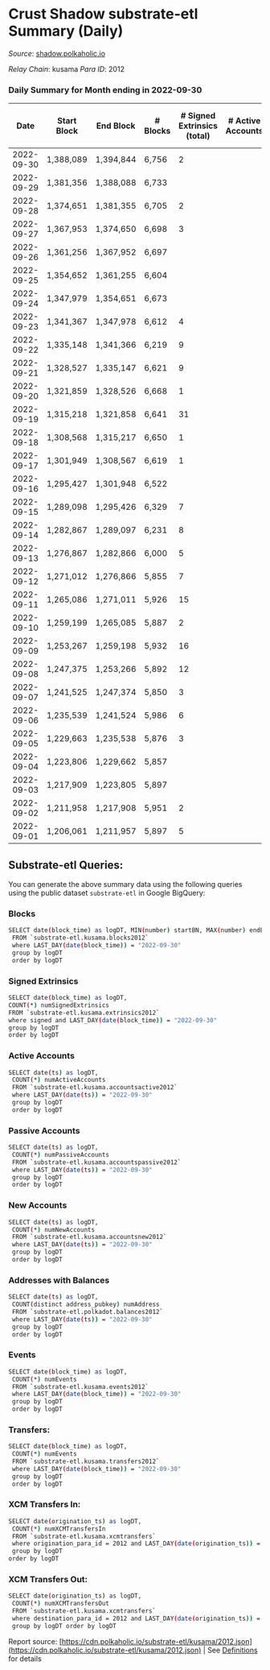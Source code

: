 # Crust Shadow substrate-etl Summary (Daily)

_Source_: [shadow.polkaholic.io](https://shadow.polkaholic.io)

*Relay Chain*: kusama
*Para ID*: 2012



### Daily Summary for Month ending in 2022-09-30


| Date | Start Block | End Block | # Blocks | # Signed Extrinsics (total) | # Active Accounts | # Passive | # New | # Addresses with Balances | # Events | # Transfers | # XCM Transfers In | # XCM Transfers Out | Issues | 
| ---- | ----------- | --------- | -------- | --------------------------- | ----------------- | --------- | ----- | ------------------------- | -------- | ----------- | ------------------ | ------------------- | ------ |
| 2022-09-30 | 1,388,089 | 1,394,844 | 6,756 | 2 |  |  |  | 1,487 | 13,526 |   |   |   |  |
| 2022-09-29 | 1,381,356 | 1,388,088 | 6,733 |  |  |  |  |  | 13,475 |   | 2 ($1.64) |   |  |
| 2022-09-28 | 1,374,651 | 1,381,355 | 6,705 | 2 |  |  |  |  | 13,424 |   |   |   |  |
| 2022-09-27 | 1,367,953 | 1,374,650 | 6,698 | 3 |  |  |  |  | 13,422 | 3 ($1,107.50) | 1 ($407.92) |   |  |
| 2022-09-26 | 1,361,256 | 1,367,952 | 6,697 |  |  |  |  |  | 13,395 |   |   |   |  |
| 2022-09-25 | 1,354,652 | 1,361,255 | 6,604 |  |  |  |  |  | 13,210 |   |   |   |  |
| 2022-09-24 | 1,347,979 | 1,354,651 | 6,673 |  |  |  |  |  | 13,348 |   |   |   |  |
| 2022-09-23 | 1,341,367 | 1,347,978 | 6,612 | 4 |  |  |  |  | 13,261 | 4  | 2 ($327.21) |   |  |
| 2022-09-22 | 1,335,148 | 1,341,366 | 6,219 | 9 |  |  |  |  | 12,509 | 7 ($1,782.36) | 3 ($916.12) | 1 ($86.05) |  |
| 2022-09-21 | 1,328,527 | 1,335,147 | 6,621 | 9 |  |  |  |  | 13,307 | 3 ($33.46) |   | 1 ($14.26) |  |
| 2022-09-20 | 1,321,859 | 1,328,526 | 6,668 | 1 |  |  |  |  | 13,342 |   |   |   |  |
| 2022-09-19 | 1,315,218 | 1,321,858 | 6,641 | 31 |  |  |  | 1,486 | 13,476 | 20 ($8,392.53) | 6 ($1,801.29) | 2 ($236.76) |  |
| 2022-09-18 | 1,308,568 | 1,315,217 | 6,650 | 1 |  |  |  | 1,485 | 13,313 | 1 ($33.40) |   |   |  |
| 2022-09-17 | 1,301,949 | 1,308,567 | 6,619 | 1 |  |  |  | 1,484 | 13,247 | 1 ($88.25) |   |   |  |
| 2022-09-16 | 1,295,427 | 1,301,948 | 6,522 |  |  |  |  | 1,483 | 13,052 |   | 1 ($12.08) |   |  |
| 2022-09-15 | 1,289,098 | 1,295,426 | 6,329 | 7 |  |  |  | 1,482 | 12,708 | 7 ($1,903.25) | 1 ($4.62) | 2 ($628.75) |  |
| 2022-09-14 | 1,282,867 | 1,289,097 | 6,231 | 8 |  |  |  | 1,482 | 12,521 | 7 ($3,944.31) | 3 ($1,408.06) |   |  |
| 2022-09-13 | 1,276,867 | 1,282,866 | 6,000 | 5 |  |  |  | 1,482 | 12,039 | 5 ($2,787.95) | 1 ($206.01) |   |  |
| 2022-09-12 | 1,271,012 | 1,276,866 | 5,855 | 7 |  |  |  |  | 11,769 | 7 ($2,500.83) | 4 ($810.03) | 1 ($880.78) |  |
| 2022-09-11 | 1,265,086 | 1,271,011 | 5,926 | 15 |  |  |  |  | 11,970 | 15 ($7,704.45) | 6 ($2,059.71) | 1 ($1,888.33) |  |
| 2022-09-10 | 1,259,199 | 1,265,085 | 5,887 | 2 |  |  |  |  | 11,788 | 2 ($614.05) |   | 1 ($1.71) |  |
| 2022-09-09 | 1,253,267 | 1,259,198 | 5,932 | 16 |  |  |  |  | 11,989 | 16 ($5,052.94) | 6 ($1,173.32) | 1 ($1,316.91) |  |
| 2022-09-08 | 1,247,375 | 1,253,266 | 5,892 | 12 |  |  |  | 1,482 | 11,868 | 8 ($1,406.79) | 2 ($460.35) | 3 ($566.19) |  |
| 2022-09-07 | 1,241,525 | 1,247,374 | 5,850 | 3 |  |  |  | 1,480 | 11,723 | 2 ($1,110.99) | 1 ($241.66) |   |  |
| 2022-09-06 | 1,235,539 | 1,241,524 | 5,986 | 6 |  |  |  | 1,480 | 12,013 | 6 ($584.00) | 1 ($104.01) | 1 ($191.03) |  |
| 2022-09-05 | 1,229,663 | 1,235,538 | 5,876 | 3 |  |  |  | 1,479 | 11,775 | 2 ($464.15) |   | 1 ($425.66) |  |
| 2022-09-04 | 1,223,806 | 1,229,662 | 5,857 |  |  |  |  | 1,479 | 11,716 |   |   |   |  |
| 2022-09-03 | 1,217,909 | 1,223,805 | 5,897 |  |  |  |  | 1,479 | 11,807 |   | 4 ($18.80) |   |  |
| 2022-09-02 | 1,211,958 | 1,217,908 | 5,951 | 2 |  |  |  | 1,479 | 11,918 | 1 ($180.95) |   |   |  |
| 2022-09-01 | 1,206,061 | 1,211,957 | 5,897 | 5 |  |  |  | 1,478 | 11,835 | 4 ($266.46) | 1 ($0.03) | 3 ($265.48) |  |

## Substrate-etl Queries:
You can generate the above summary data using the following queries using the public dataset `substrate-etl` in Google BigQuery:

### Blocks
```bash
SELECT date(block_time) as logDT, MIN(number) startBN, MAX(number) endBN, COUNT(*) numBlocks 
 FROM `substrate-etl.kusama.blocks2012`  
 where LAST_DAY(date(block_time)) = "2022-09-30" 
 group by logDT 
 order by logDT
```

### Signed Extrinsics
```bash
SELECT date(block_time) as logDT, 
COUNT(*) numSignedExtrinsics 
FROM `substrate-etl.kusama.extrinsics2012`  
where signed and LAST_DAY(date(block_time)) = "2022-09-30" 
group by logDT 
order by logDT
```

### Active Accounts
```bash
SELECT date(ts) as logDT, 
 COUNT(*) numActiveAccounts 
 FROM `substrate-etl.kusama.accountsactive2012` 
 where LAST_DAY(date(ts)) = "2022-09-30" 
 group by logDT 
 order by logDT
```

### Passive Accounts
```bash
SELECT date(ts) as logDT, 
 COUNT(*) numPassiveAccounts 
 FROM `substrate-etl.kusama.accountspassive2012` 
 where LAST_DAY(date(ts)) = "2022-09-30" 
 group by logDT 
 order by logDT
```

### New Accounts
```bash
SELECT date(ts) as logDT, 
 COUNT(*) numNewAccounts 
 FROM `substrate-etl.kusama.accountsnew2012` 
 where LAST_DAY(date(ts)) = "2022-09-30" 
 group by logDT
 order by logDT
```

### Addresses with Balances
```bash
SELECT date(ts) as logDT,
 COUNT(distinct address_pubkey) numAddress 
 FROM `substrate-etl.polkadot.balances2012` 
 where LAST_DAY(date(ts)) = "2022-09-30" 
 group by logDT 
 order by logDT
```

### Events
```bash
SELECT date(block_time) as logDT, 
 COUNT(*) numEvents 
 FROM `substrate-etl.kusama.events2012` 
 where LAST_DAY(date(block_time)) = "2022-09-30" 
 group by logDT 
 order by logDT
```

### Transfers:
```bash
SELECT date(block_time) as logDT, 
 COUNT(*) numEvents 
 FROM `substrate-etl.kusama.transfers2012` 
 where LAST_DAY(date(block_time)) = "2022-09-30" 
 group by logDT 
 order by logDT
```

### XCM Transfers In:
```bash
SELECT date(origination_ts) as logDT, 
 COUNT(*) numXCMTransfersIn 
 FROM `substrate-etl.kusama.xcmtransfers` 
 where origination_para_id = 2012 and LAST_DAY(date(origination_ts)) = "2022-09-30" 
 group by logDT 
order by logDT
```

### XCM Transfers Out:
```bash
SELECT date(origination_ts) as logDT, 
 COUNT(*) numXCMTransfersOut 
 FROM `substrate-etl.kusama.xcmtransfers` 
 where destination_para_id = 2012 and LAST_DAY(date(origination_ts)) = "2022-09-30" 
 group by logDT order by logDT
```


Report source: [https://cdn.polkaholic.io/substrate-etl/kusama/2012.json](https://cdn.polkaholic.io/substrate-etl/kusama/2012.json) | See [Definitions](/DEFINITIONS.md) for details
